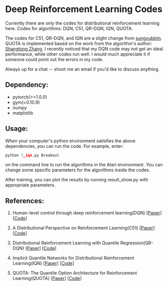 # Deep Reinforcement Learning Codes
Currently there are only the codes for distributional reinforcement learning here. Codes for algorithms: DQN, C51, QR-DQN, IQN, QUOTA.

The codes for C51, QR-DQN, and IQN are a slight change from [sungyubkim](<https://github.com/sungyubkim/Deep_RL_with_pytorch>). QUOTA is implemented based on the work from the algorithm's author: [Shangtong Zhang](<https://github.com/ShangtongZhang>). I recently noticed that my DQN code may not get an ideal performance, while other codes run well. I would much appreciate it if someone could point out the errors in my code.

Always up for a chat -- shoot me an email if you'd like to discuss anything.

## Dependency:

* pytorch(>=1.0.0)
* gym(=0.10.9)
* numpy
* matplotlib

## Usage:

When your computer's python environment satisfies the above dependencies, you can run the code. For example, enter:
```python
python 3_iqn.py Breakout 
```
on the command line to run the algorithms in the Atari environment.
You can change some specific parameters for the algorithms inside the codes.

After training, you can plot the results by running result_show.py with appropriate parameters.

## References:

1. Human-level control through deep reinforcement learning(DQN)   [[Paper](https://www.nature.com/articles/nature14236)]   [[Code](https://github.com/Kchu/DeepRL_CK/blob/master/Distributional_RL/0_DQN.py)]

2. A Distributional Perspective on Reinforcement Learning(C51)   [[Paper](https://arxiv.org/abs/1707.06887v1)]   [[Code](https://github.com/Kchu/DeepRL_CK/blob/master/Distributional_RL/1_C51.py)]

3. Distributional Reinforcement Learning with Quantile Regression(QR-DQN)   [[Paper](https://arxiv.org/abs/1710.10044v1)]   [[Code](https://github.com/Kchu/DeepRL_CK/blob/master/Distributional_RL/2_QR_DQN.py)]

4. Implicit Quantile Networks for Distributional Reinforcement Learning(IQN)   [[Paper](https://arxiv.org/abs/1806.06923v1)]   [[Code](https://github.com/Kchu/DeepRL_CK/blob/master/Distributional_RL/3_IQN.py)]

5. QUOTA: The Quantile Option Architecture for Reinforcement Learning(QUOTA)  [[Paper](https://arxiv.org/abs/1811.02073v2)]   [[Code](https://github.com/Kchu/DeepRL_CK/blob/master/Distributional_RL/4_QUOTA.py)]
